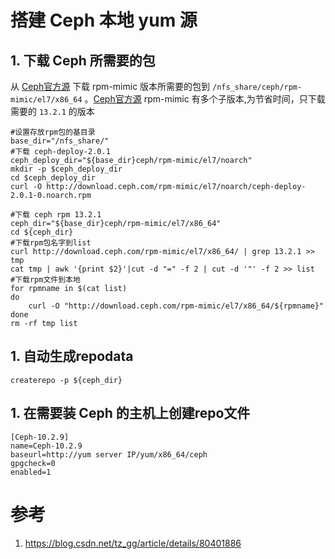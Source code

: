 # 搭建 Ceph 本地 yum 源
## 1. 下载 Ceph 所需要的包
从 [Ceph官方源](http://download.ceph.com) 下载 rpm-mimic 版本所需要的包到 `/nfs_share/ceph/rpm-mimic/el7/x86_64` 。[Ceph官方源](http://download.ceph.com) rpm-mimic 有多个子版本,为节省时间，只下载需要的 `13.2.1` 的版本

```
#设置存放rpm包的基目录
base_dir="/nfs_share/"
#下载 ceph-deploy-2.0.1
ceph_deploy_dir="${base_dir}ceph/rpm-mimic/el7/noarch"
mkdir -p $ceph_deploy_dir
cd $ceph_deploy_dir
curl -O http://download.ceph.com/rpm-mimic/el7/noarch/ceph-deploy-2.0.1-0.noarch.rpm

#下载 ceph rpm 13.2.1
ceph_dir="${base_dir}ceph/rpm-mimic/el7/x86_64"
cd ${ceph_dir}
#下载rpm包名字到list
curl http://download.ceph.com/rpm-mimic/el7/x86_64/ | grep 13.2.1 >> tmp
cat tmp | awk '{print $2}'|cut -d "=" -f 2 | cut -d '"' -f 2 >> list
#下载rpm文件到本地
for rpmname in $(cat list)
do
	curl -O "http://download.ceph.com/rpm-mimic/el7/x86_64/${rpmname}"
done
rm -rf tmp list
```
## 1. 自动生成repodata
```
createrepo -p ${ceph_dir}
```
## 1. 在需要装 Ceph 的主机上创建repo文件
```
[Ceph-10.2.9]
name=Ceph-10.2.9
baseurl=http://yum server IP/yum/x86_64/ceph
gpgcheck=0
enabled=1
```


# 参考
1. https://blog.csdn.net/tz_gg/article/details/80401886